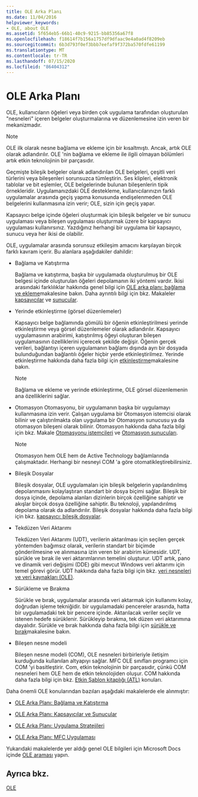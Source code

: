 ```yaml
---
title: OLE Arka Planı
ms.date: 11/04/2016
helpviewer_keywords:
- OLE, about OLE
ms.assetid: 5f654eb5-66b1-40c9-9215-bb85356a67f8
ms.openlocfilehash: f18614f7b156a1757df9dfaac9e4a0ad4f8209eb
ms.sourcegitcommit: 6b3d793f0ef3bbb7eefaf9f372ba570fdfe61199
ms.translationtype: MT
ms.contentlocale: tr-TR
ms.lasthandoff: 07/15/2020
ms.locfileid: "86404312"
---
```

# <a name="ole-background"></a>OLE Arka Planı

OLE, kullanıcıların öğeleri veya birden çok uygulama tarafından oluşturulan "nesneleri" içeren belgeler oluşturmalarına ve düzenlemesine izin veren bir mekanizmadır.

> [!NOTE]
> OLE ilk olarak nesne bağlama ve ekleme için bir kısaltmıştı. Ancak, artık OLE olarak adlandırılır. OLE 'nin bağlama ve ekleme ile ilgili olmayan bölümleri artık etkin teknolojinin bir parçasıdır.

Geçmişte bileşik belgeler olarak adlandırılan OLE belgeleri, çeşitli veri türlerini veya bileşenleri sorunsuzca tümleştirin. Ses klipleri, elektronik tablolar ve bit eşlemler, OLE belgelerinde bulunan bileşenlerin tipik örnekleridir. Uygulamanızdaki OLE destekleme, kullanıcılarınızın farklı uygulamalar arasında geçiş yapma konusunda endişelenmeden OLE belgelerini kullanmasına izin verir; OLE, sizin için geçiş yapar.

Kapsayıcı belge içinde öğeleri oluşturmak için bileşik belgeler ve bir sunucu uygulaması veya bileşen uygulaması oluşturmak üzere bir kapsayıcı uygulaması kullanırsınız. Yazdığınız herhangi bir uygulama bir kapsayıcı, sunucu veya her ikisi de olabilir.

OLE, uygulamalar arasında sorunsuz etkileşim amacını karşılayan birçok farklı kavram içerir. Bu alanlara aşağıdakiler dahildir:

- Bağlama ve Katıştırma

   Bağlama ve katıştırma, başka bir uygulamada oluşturulmuş bir OLE belgesi içinde oluşturulan öğeleri depolamanın iki yöntemi vardır. İkisi arasındaki farklılıklar hakkında genel bilgi için [OLE arka planı: bağlama ve ekleme](ole-background-linking-and-embedding.md)makalesine bakın. Daha ayrıntılı bilgi için bkz. Makaleler [kapsayıcılar](containers.md) ve [sunucular](servers.md).

- Yerinde etkinleştirme (görsel düzenlemeler)

   Kapsayıcı belge bağlamında gömülü bir öğenin etkinleştirilmesi yerinde etkinleştirme veya görsel düzenlemeler olarak adlandırılır. Kapsayıcı uygulamasının arabirimi, katıştırılmış öğeyi oluşturan bileşen uygulamasının özelliklerini içerecek şekilde değişir. Öğenin gerçek verileri, bağlantıyı içeren uygulamanın bağlamı dışında ayrı bir dosyada bulunduğundan bağlantılı öğeler hiçbir yerde etkinleştirilmez. Yerinde etkinleştirme hakkında daha fazla bilgi için [etkinleştirme](activation-cpp.md)makalesine bakın.

   > [!NOTE]
   > Bağlama ve ekleme ve yerinde etkinleştirme, OLE görsel düzenlemenin ana özelliklerini sağlar.

- Otomasyon Otomasyonu, bir uygulamanın başka bir uygulamayı kullanmasına izin verir. Çalışan uygulama bir Otomasyon istemcisi olarak bilinir ve çalıştırılmakta olan uygulama bir Otomasyon sunucusu ya da otomasyon bileşeni olarak bilinir. Otomasyon hakkında daha fazla bilgi için bkz. Makale [Otomasyonu istemcileri](automation-clients.md) ve [Otomasyon sunucuları](automation-servers.md).

   > [!NOTE]
   > Otomasyon hem OLE hem de Active Technology bağlamlarında çalışmaktadır. Herhangi bir nesneyi COM 'a göre otomatikleştirebilirsiniz.

- Bileşik Dosyalar

   Bileşik dosyalar, OLE uygulamaları için bileşik belgelerin yapılandırılmış depolanmasını kolaylaştıran standart bir dosya biçimi sağlar. Bileşik bir dosya içinde, depolama alanları dizinlerin birçok özelliğine sahiptir ve akışlar birçok dosya özelliğine sahiptir. Bu teknoloji, yapılandırılmış depolama olarak da adlandırılır. Bileşik dosyalar hakkında daha fazla bilgi için bkz. [kapsayıcı: bileşik dosyalar](containers-compound-files.md).

- Tekdüzen Veri Aktarımı

   Tekdüzen Veri Aktarımı (UDT), verilerin aktarılması için seçilen gerçek yöntemden bağımsız olarak, verilerin standart bir biçimde gönderilmesine ve alınmasına izin veren bir arabirim kümesidir. UDT, sürükle ve bırak ile veri aktarımlarının temelini oluşturur. UDT artık, pano ve dinamik veri değişimi (DDE) gibi mevcut Windows veri aktarımı için temel görevi görür. UDT hakkında daha fazla bilgi için bkz. [veri nesneleri ve veri kaynakları (OLE)](data-objects-and-data-sources-ole.md).

- Sürükleme ve Bırakma

   Sürükle ve bırak, uygulamalar arasında veri aktarmak için kullanımı kolay, doğrudan işleme tekniğidir. bir uygulamadaki pencereler arasında, hatta bir uygulamadaki tek bir pencere içinde. Aktarılacak veriler seçilir ve istenen hedefe sürüklenir. Sürükleyip bırakma, tek düzen veri aktarımına dayalıdır. Sürükle ve bırak hakkında daha fazla bilgi için [sürükle ve bırak](drag-and-drop-ole.md)makalesine bakın.

- Bileşen nesne modeli

   Bileşen nesne modeli (COM), OLE nesneleri birbirleriyle iletişim kurduğunda kullanılan altyapıyı sağlar. MFC OLE sınıfları programcı için COM 'yi basitleştirir. Com, etkin teknolojinin bir parçasıdır, çünkü COM nesneleri hem OLE hem de etkin teknolojiden oluşur. COM hakkında daha fazla bilgi için bkz. [Etkin Şablon kitaplığı (ATL)](../atl/active-template-library-atl-concepts.md) konuları.

Daha önemli OLE konularından bazıları aşağıdaki makalelerde ele alınmıştır:

- [OLE Arka Planı: Bağlama ve Katıştırma](ole-background-linking-and-embedding.md)

- [OLE Arka Planı: Kapsayıcılar ve Sunucular](ole-background-containers-and-servers.md)

- [OLE Arka Planı: Uygulama Stratejileri](ole-background-implementation-strategies.md)

- [OLE Arka Planı: MFC Uygulaması](ole-background-mfc-implementation.md)

Yukarıdaki makalelerde yer aldığı genel OLE bilgileri için Microsoft Docs içinde [OLE araması](https://docs.microsoft.com/search/?terms=ole) yapın.

## <a name="see-also"></a>Ayrıca bkz.

[OLE](ole-in-mfc.md)
